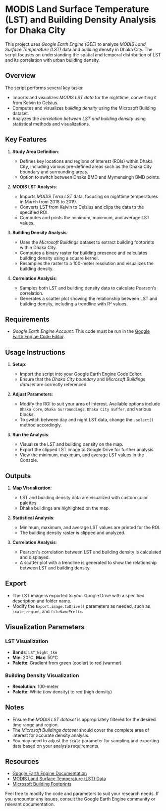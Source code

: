 # MODIS Land Surface Temperature (LST) and Building Density Analysis for Dhaka City

This project uses *Google Earth Engine (GEE)* to analyze *MODIS Land Surface Temperature (LST)* data and building density in Dhaka City. The script focuses on understanding the spatial and temporal distribution of LST and its correlation with urban building density.

## Overview

The script performs several key tasks:
- Imports and visualizes *MODIS LST data* for the nighttime, converting it from Kelvin to Celsius.
- Computes and visualizes *building density* using the Microsoft Building dataset.
- Analyzes the *correlation between LST and building density* using statistical methods and visualizations.

## Key Features

1. **Study Area Definition**:
   - Defines key locations and regions of interest (ROIs) within Dhaka City, including various pre-defined areas such as the Dhaka City boundary and surrounding areas.
   - Option to switch between Dhaka BMD and Mymensingh BMD points.

2. **MODIS LST Analysis**:
   - Imports *MODIS Terra LST* data, focusing on nighttime temperatures in March from 2018 to 2019.
   - Converts LST from Kelvin to Celsius and clips the data to the specified ROI.
   - Computes and prints the minimum, maximum, and average LST values.

3. **Building Density Analysis**:
   - Uses the *Microsoft Buildings* dataset to extract building footprints within Dhaka City.
   - Computes a binary raster for building presence and calculates building density using a square kernel.
   - Resamples the raster to a 100-meter resolution and visualizes the building density.

4. **Correlation Analysis**:
   - Samples both LST and building density data to calculate Pearson's correlation.
   - Generates a scatter plot showing the relationship between LST and building density, including a trendline with R² values.

## Requirements

- *Google Earth Engine Account*: This code must be run in the [Google Earth Engine Code Editor](https://code.earthengine.google.com/).

## Usage Instructions

1. **Setup**:
   - Import the script into your Google Earth Engine Code Editor.
   - Ensure that the *Dhaka City boundary* and *Microsoft Buildings dataset* are correctly referenced.

2. **Adjust Parameters**:
   - Modify the ROI to suit your area of interest. Available options include `Dhaka Core`, `Dhaka Surroundings`, `Dhaka City Buffer`, and various blocks.
   - To switch between day and night LST data, change the `.select()` method accordingly.

3. **Run the Analysis**:
   - Visualize the LST and building density on the map.
   - Export the clipped LST image to Google Drive for further analysis.
   - View the minimum, maximum, and average LST values in the Console.

## Outputs

1. **Map Visualization**:
   - LST and building density data are visualized with custom color palettes.
   - Dhaka buildings are highlighted on the map.

2. **Statistical Analysis**:
   - Minimum, maximum, and average LST values are printed for the ROI.
   - The building density raster is clipped and analyzed.

3. **Correlation Analysis**:
   - Pearson's correlation between LST and building density is calculated and displayed.
   - A scatter plot with a trendline is generated to show the relationship between LST and building density.

## Export

- The LST image is exported to your Google Drive with a specified description and folder name.
- Modify the `Export.image.toDrive()` parameters as needed, such as `scale`, `region`, and `fileNamePrefix`.

## Visualization Parameters

### LST Visualization
- **Bands**: `LST_Night_1km`
- **Min**: 20°C, **Max**: 50°C
- **Palette**: Gradient from green (cooler) to red (warmer)

### Building Density Visualization
- **Resolution**: 100-meter
- **Palette**: White (low density) to red (high density)

## Notes

- Ensure the *MODIS LST dataset* is appropriately filtered for the desired time range and region.
- The *Microsoft Buildings dataset* should cover the complete area of interest for accurate density analysis.
- You may need to adjust the `scale` parameter for sampling and exporting data based on your analysis requirements.

## Resources

- [Google Earth Engine Documentation](https://developers.google.com/earth-engine)
- [MODIS Land Surface Temperature (LST) Data](https://lpdaac.usgs.gov/products/mod11a1v061/)
- [Microsoft Building Footprints](https://github.com/microsoft/GlobalMLBuildingFootprints)

Feel free to modify the code and parameters to suit your research needs. If you encounter any issues, consult the Google Earth Engine community or relevant documentation.
